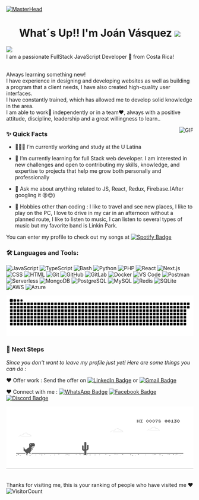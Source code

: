 [![MasterHead](https://i.pinimg.com/originals/77/ca/a3/77caa32884d735d439ade45ba37feaf2.gif)](https://arjuncvinod.github.io)

<h1 align="center"><b> What´s Up!! I'm Joán Vásquez  </b><img src="https://media.giphy.com/media/hvRJCLFzcasrR4ia7z/giphy.gif" width="35"></h1>
<a href="https://github.com/404"><img src="https://user-images.githubusercontent.com/73097560/115834477-dbab4500-a447-11eb-908a-139a6edaec5c.gif"></a>
<br/>
I am a passionate FullStack JavaScript Developer 🚀 from Costa Rica!
<p>
<br/>
Always learning something new!
<br/>
I have experience in designing and developing websites as well as building a program that a client needs, I have also created high-quality user interfaces.
<br/>  
I have constantly trained, which has allowed me to develop solid knowledge in the area.
<br/>
I am able to work💸 independently or in a team❤️, always with a positive attitude, discipline, leadership and a great willingness to learn..
</p>


  <img align="right" alt="GIF" src="https://media.giphy.com/media/MC6eSuC3yypCU/giphy.gif" />
  
### ✨ Quick Facts

- 👨🏽‍💻 I’m currently working and study at the U Latina 
- 🌱 I’m currently learning for full Stack web developer. I am interested in new challenges and open to contributing my skills, knowledge, and expertise to projects that help me grow both personally and professionally

- 💬 Ask me about anything related to JS, React, Redux, Firebase.(After googling it 😜😌)

- 🎿 Hobbies other than coding : I like to travel and see new places, I like to play on the PC, I love to drive in my car in an afternoon without a planned route, I like to listen to music, I can listen to several types of music but my favorite band is Linkin Park. 

You can enter my profile to check out my songs at [![Spotify Badge](https://img.shields.io/badge/-Spotify-1DB954?style=flat-square&logo=Spotify&logoColor=white&link=https://open.spotify.com/user/22dup6okv6mwbmqq756r36roa?si=7f86aacad4ef4c2d)](https://open.spotify.com/user/22dup6okv6mwbmqq756r36roa?si=7f86aacad4ef4c2d)




### 🛠️ Languages and Tools:

![JavaScript](https://img.shields.io/badge/-JavaScript-000?&logo=JavaScript)
![TypeScript](https://img.shields.io/badge/-TypeScript-000?&logo=TypeScript&logoColor=007ACC)
![Bash](https://img.shields.io/badge/-Bash-000?&logo=GNU-Bash)
![Python](https://img.shields.io/badge/-Python-000?&logo=Python)
![PHP](https://img.shields.io/badge/-PHP-000?&logo=PHP)
![React](https://img.shields.io/badge/-React-000?&logo=React)
![Next.js](https://img.shields.io/badge/-Next.js-000?&logo=Next.js)
![CSS](https://img.shields.io/badge/-CSS-000?&logo=CSS3)
![HTML](https://img.shields.io/badge/-HTML-000?&logo=HTML5)
![Git](https://img.shields.io/badge/-Git-000?&logo=Git)
![GitHub](https://img.shields.io/badge/-GitHub-000?&logo=GitHub)
![GitLab](https://img.shields.io/badge/-GitLab-000?&logo=GitLab)
![Docker](https://img.shields.io/badge/-Docker-000?&logo=Docker)
![VS Code](https://img.shields.io/badge/-VS%20Code-000?&logo=Visual-Studio-Code)
![Postman](https://img.shields.io/badge/-Postman-000?&logo=Postman)
![Serverless](https://img.shields.io/badge/-Serverless-000?&logo=Serverless)
![MongoDB](https://img.shields.io/badge/-MongoDB-000?&logo=MongoDB)
![PostgreSQL](https://img.shields.io/badge/-PostgreSQL-000?&logo=PostgreSQL)
![MySQL](https://img.shields.io/badge/-MySQL-000?&logo=MySQL)
![Redis](https://img.shields.io/badge/-Redis-000?&logo=Redis)
![SQLite](https://img.shields.io/badge/-SQLite-000?&logo=SQLite)
![AWS](https://img.shields.io/badge/-AWS-000?&logo=Amazon-AWS)
![Azure](https://img.shields.io/badge/-Azure-000?&logo=Microsoft-Azure)


![𝙶𝚒𝚝𝚑𝚞𝚋 𝙲𝚘𝚗𝚝𝚛𝚒𝚋𝚞𝚝𝚒𝚘𝚗 𝙶𝚛𝚊𝚙𝚑](https://github.com/GovindSingh9447/GovindSingh9447/blob/main/github-contribution-grid-snake.svg)

### 👣 Next Steps

_Since you don't want to leave my profile just yet! Here are some things you can do :_

❤️ Offer work : Send the offer on [![LinkedIn Badge](https://img.shields.io/badge/-LinkedIn-0077B5?style=flat-square&logo=LinkedIn&logoColor=white&link=https://www.linkedin.com/in/joanvasquez)](www.linkedin.com/in/joanvasquez) or [![Gmail Badge](https://img.shields.io/badge/-joanvasquezalvarado@gmail.com-c14438?style=flat-square&logo=Gmail&logoColor=white&link=joanvasquezalvarado@gmail.com)](mailto:joanvasquezalvarado@gmail.com)


❤️ Connect with me : [![WhatsApp Badge](https://img.shields.io/badge/-WhatsApp-Green?style=flat-square&logo=WhatsApp&logoColor=green&link=https://wa.me/+50685198056)](https://wa.me/+50685198056) [![Facebook Badge](https://img.shields.io/badge/-Facebook-1877F2?style=flat-square&logo=Facebook&logoColor=white&link=https://www.facebook.com/walterjoan.vasquesalvarado/)](https://www.facebook.com/walterjoan.vasquesalvarado/) [![Discord Badge](https://img.shields.io/badge/-Discord-7289DA?style=flat-square&logo=Discord&logoColor=white&link=https://discord.com/users/joan141)](https://discord.com/users/joan141)




![Dino](https://raw.githubusercontent.com/wangningkai/wangningkai/master/assets/dino.gif)

<br/>   Thanks for visiting me, this is your ranking of people who have visited me :heart:
![VisitorCount](https://profile-counter.glitch.me/TheJoanVasquez/count.svg) </p>


